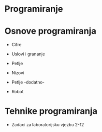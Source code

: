 # Programiranje

# Osnove programiranja
- Cifre

- Uslovi i grananje

- Petlje

- Nizovi

- Petlje -dodatno-

- Robot


# Tehnike programiranja

- Zadaci za laboratorijsku vjezbu 2-12
